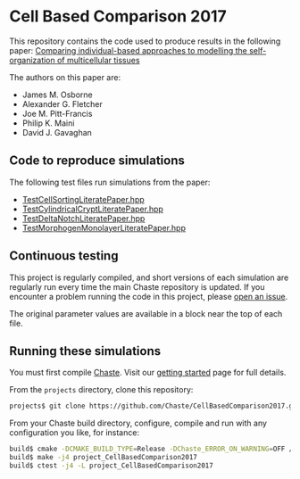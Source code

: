 # Cell Based Comparison 2017

This repository contains the code used to produce results in the following paper:
[Comparing individual-based approaches to modelling the self-organization of multicellular tissues](https://doi.org/10.1371/journal.pcbi.1005387)

The authors on this paper are:
 - James M. Osborne
 - Alexander G. Fletcher
 - Joe M. Pitt-Francis
 - Philip K. Maini
 - David J. Gavaghan


## Code to reproduce simulations

The following test files run simulations from the paper:

 - [TestCellSortingLiteratePaper.hpp](./test/TestCellSortingLiteratePaper.hpp)
 - [TestCylindricalCryptLiteratePaper.hpp](./test/TestCylindricalCryptLiteratePaper.hpp)
 - [TestDeltaNotchLiteratePaper.hpp](./test/TestDeltaNotchLiteratePaper.hpp)
 - [TestMorphogenMonolayerLiteratePaper.hpp](./test/TestMorphogenMonolayerLiteratePaper.hpp)


## Continuous testing

This project is regularly compiled, and short versions of each simulation are regularly run every time the main Chaste repository is updated.
If you encounter a problem running the code in this project, please [open an issue](https://github.com/Chaste/CellBasedComparison2017/issues).

The original parameter values are available in a block near the top of each file.


## Running these simulations

You must first compile [Chaste](https://github.com/Chaste/Chaste).
Visit our [getting started](https://chaste.github.io/getting-started/) page for full details.

From the `projects` directory, clone this repository:

```bash
projects$ git clone https://github.com/Chaste/CellBasedComparison2017.git
```

From your Chaste build directory, configure, compile and run with any configuration you like, for instance:

```bash
build$ cmake -DCMAKE_BUILD_TYPE=Release -DChaste_ERROR_ON_WARNING=OFF /path/to/chaste
build$ make -j4 project_CellBasedComparison2017
build$ ctest -j4 -L project_CellBasedComparison2017
```
